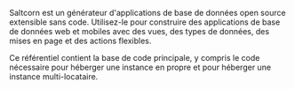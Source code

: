 Saltcorn est un générateur d'applications de base de données open source extensible sans code. Utilisez-le pour construire des applications de base de données web et mobiles avec des vues, des types de données, des mises en page et des actions flexibles.

Ce référentiel contient la base de code principale, y compris le code nécessaire pour héberger une instance en propre et pour héberger une instance multi-locataire.
